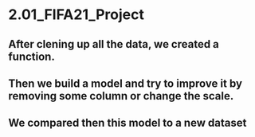 # 2.01_FIFA21_Project
## After clening up all the data, we created a function.
## Then we build a model and try to improve it by removing some column or change the scale.
## We compared then this model to a new dataset
